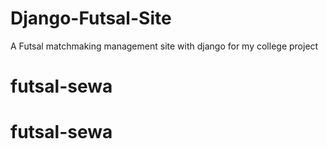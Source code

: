 # Django-Futsal-Site
A Futsal matchmaking management site with django for my college project
# futsal-sewa
# futsal-sewa
